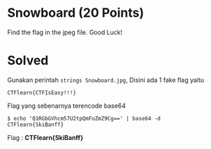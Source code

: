 # Snowboard (20 Points)
Find the flag in the jpeg file. Good Luck!
# Solved
Gunakan perintah <code>strings Snowboard.jpg</code>, Disini ada 1 fake flag yaitu
```
CTFlearn{CTFIsEasy!!!}
```
Flag yang sebenarnya terencode base64
```
$ echo 'Q1RGbGVhcm57U2tpQmFuZmZ9Cg==' | base64 -d
CTFlearn{SkiBanff}
```
Flag : <b>CTFlearn{SkiBanff}</b>
